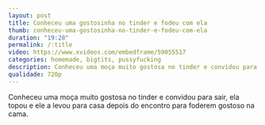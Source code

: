 ```yaml
---
layout: post
title: Conheceu uma gostosinha no tinder e fodeu com ela
thumb: conheceu-uma-gostosinha-no-tinder-e-fodeu-com-ela
duration: "19:28"
permalink: /:title
video: https://www.xvideos.com/embedframe/59055517
categories: homemade, bigtits, pussyfucking
description: Conheceu uma moça muito gostosa no tinder e convidou para sair, ela topou e ele a levou para casa depois do encontro para foderem gostoso na cama.
qualidade: 720p
---
```

Conheceu uma moça muito gostosa no tinder e convidou para sair, ela topou e ele a levou para casa depois do encontro para foderem gostoso na cama.